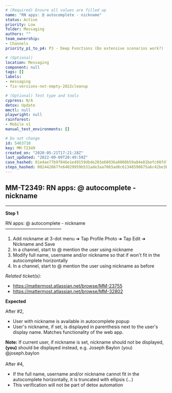 ```yaml
---
# (Required) Ensure all values are filled up
name: "RN apps: @ autocomplete - nickname"
status: Active
priority: Low
folder: Messaging
authors: ""
team_ownership: 
- Channels
priority_p1_to_p4: P3 - Deep Functions (Do extensive scenarios work?)

# (Optional)
location: Messaging
component: null
tags: []
labels: 
- messaging
- fix-versions-not-empty-2022cleanup

# (Optional) Test type and tools
cypress: N/A
detox: Update
mmctl: null
playwright: null
rainforest: 
- Mobile v1
manual_test_environments: []

# Do not change
id: 5463710
key: MM-T2349
created_on: "2020-05-21T17:21:28Z"
last_updated: "2022-09-09T20:49:59Z"
case_hashed: 01e4ae77b9f846e1e49159dbde203e68936a8080b59a84e81befc08fd748d2d226e3e47d51e705c2565692d332c16981
steps_hashed: 002442667fe64029959b531ade3aa7003ad8c61348590675a6c42be3ba821093fc9f385bd79c8ec785b6b14ab5797dee
---
```


<!-- (Auto-generated) Based on frontmatter's "key" and "name" -->

## MM-T2349: RN apps: @ autocomplete - nickname

---

**Step 1**

RN apps: @ autocomplete - nickname\
–––––––––––––––––––––––––

1. Add nickname at 3-dot menu ➜ Tap Profile Photo ➜ Tap Edit ➜ Nickname and Save
2. In a channel, start to @ mention the user using nickname
3. Modify full name, username and/or nickname so that if won't fit in the autocomplete horizontally
4. In a channel, start to @ mention the user using nickname as before

_Related ticket(s):_

- <https://mattermost.atlassian.net/browse/MM-23755>
- <https://mattermost.atlassian.net/browse/MM-32802>

**Expected**

After #2,

- User with nickname is available in autocomplete popup
- User's nickname, if set, is displayed in parenthesis next to the user's display name. Matches functionality of the web app.

**Note:** If current user, if nickname is set, nickname should not be displayed, **(you)** should be displayed instead, e.g. Joseph Baylon (you) @joseph.baylon\
\
After #4,

- If the full name, username and/or nickname cannot fit in the autocomplete horizontally, it is truncated with ellipsis (...)
- This verification will not be part of detox automation
